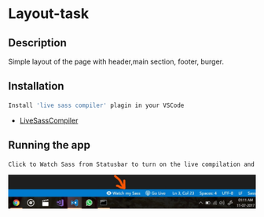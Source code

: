 # Layout-task

## Description

Simple layout of the page with header,main section, footer, burger.

## Installation

```sh
Install 'live sass compiler' plagin in your VSCode 
```

- [LiveSassCompiler](https://marketplace.visualstudio.com/items?itemName=ritwickdey.live-sass)

## Running the app

```sh
Click to Watch Sass from Statusbar to turn on the live compilation and then click to Stop Watching Sass from Statusbar to turn on live compilation .
```

![alt text](./images/readme/image.png)
